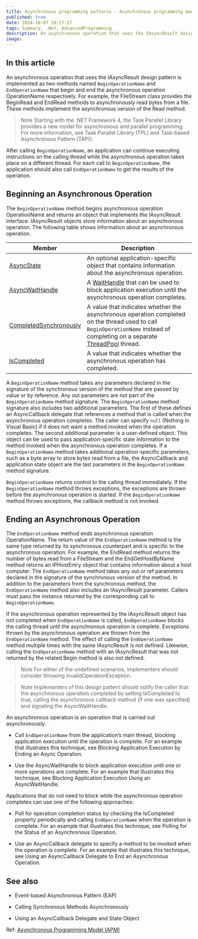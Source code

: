 ```yaml
---
title: Asynchronous programming patterns - Asynchronous programming model (APM) - Overview
published: true
date: 2024-10-07 10:17:27
tags: Summary, .Net, AdvancedProgramming
description: An asynchronous operation that uses the IAsyncResult design pattern is implemented as two methods named BeginOperationName and EndOperationName that begin and end the asynchronous operation OperationName respectively. For example, the FileStream class provides the BeginRead and EndRead methods to asynchronously read bytes from a file. These methods implement the asynchronous version of the Read method.
image:
---
```


## In this article

An asynchronous operation that uses the IAsyncResult design pattern is implemented as two methods named ```BeginOperationName``` and ```EndOperationName``` that begin and end the asynchronous operation OperationName respectively. For example, the FileStream class provides the BeginRead and EndRead methods to asynchronously read bytes from a file. These methods implement the asynchronous version of the Read method.

> Note
Starting with the .NET Framework 4, the Task Parallel Library provides a new model for asynchronous and parallel programming. For more information, see Task Parallel Library (TPL) and Task-based Asynchronous Pattern (TAP)).

After calling ```BeginOperationName```, an application can continue executing instructions on the calling thread while the asynchronous operation takes place on a different thread. For each call to ```BeginOperationName```, the application should also call ```EndOperationName``` to get the results of the operation.

## Beginning an Asynchronous Operation

The ```BeginOperationName``` method begins asynchronous operation OperationName and returns an object that implements the IAsyncResult interface. IAsyncResult objects store information about an asynchronous operation. The following table shows information about an asynchronous operation.

<table><thead>
<tr>
<th>Member</th>
<th>Description</th>
</tr>
</thead>
<tbody>
<tr>
<td><a href="/en-us/dotnet/api/system.iasyncresult.asyncstate" class="no-loc" data-linktype="absolute-path">AsyncState</a></td>
<td>An optional application-specific object that contains information about the asynchronous operation.</td>
</tr>
<tr>
<td><a href="/en-us/dotnet/api/system.iasyncresult.asyncwaithandle" class="no-loc" data-linktype="absolute-path">AsyncWaitHandle</a></td>
<td>A <a href="/en-us/dotnet/api/system.threading.waithandle" class="no-loc" data-linktype="absolute-path">WaitHandle</a> that can be used to block application execution until the asynchronous operation completes.</td>
</tr>
<tr>
<td><a href="/en-us/dotnet/api/system.iasyncresult.completedsynchronously" class="no-loc" data-linktype="absolute-path">CompletedSynchronously</a></td>
<td>A value that indicates whether the asynchronous operation completed on the thread used to call <code>BeginOperationName</code> instead of completing on a separate <a href="/en-us/dotnet/api/system.threading.threadpool" class="no-loc" data-linktype="absolute-path">ThreadPool</a> thread.</td>
</tr>
<tr>
<td><a href="/en-us/dotnet/api/system.iasyncresult.iscompleted" class="no-loc" data-linktype="absolute-path">IsCompleted</a></td>
<td>A value that indicates whether the asynchronous operation has completed.</td>
</tr>
</tbody></table>

A ```BeginOperationName``` method takes any parameters declared in the signature of the synchronous version of the method that are passed by value or by reference. Any out parameters are not part of the ```BeginOperationName``` method signature. The ```BeginOperationName``` method signature also includes two additional parameters. The first of these defines an AsyncCallback delegate that references a method that is called when the asynchronous operation completes. The caller can specify ```null``` (Nothing in Visual Basic) if it does not want a method invoked when the operation completes. The second additional parameter is a user-defined object. This object can be used to pass application-specific state information to the method invoked when the asynchronous operation completes. If a ```BeginOperationName``` method takes additional operation-specific parameters, such as a byte array to store bytes read from a file, the AsyncCallback and application state object are the last parameters in the ```BeginOperationName``` method signature.

 ```BeginOperationName``` returns control to the calling thread immediately. If the ```BeginOperationName``` method throws exceptions, the exceptions are thrown before the asynchronous operation is started. If the ```BeginOperationName``` method throws exceptions, the callback method is not invoked.

## Ending an Asynchronous Operation

The ```EndOperationName``` method ends asynchronous operation OperationName. The return value of the ```EndOperationName``` method is the same type returned by its synchronous counterpart and is specific to the asynchronous operation. For example, the EndRead method returns the number of bytes read from a FileStream and the EndGetHostByName method returns an IPHostEntry object that contains information about a host computer. The ```EndOperationName``` method takes any out or ref parameters declared in the signature of the synchronous version of the method. In addition to the parameters from the synchronous method, the ```EndOperationName``` method also includes an IAsyncResult parameter. Callers must pass the instance returned by the corresponding call to ```BeginOperationName```.

If the asynchronous operation represented by the IAsyncResult object has not completed when ```EndOperationName``` is called, ```EndOperationName``` blocks the calling thread until the asynchronous operation is complete. Exceptions thrown by the asynchronous operation are thrown from the ```EndOperationName``` method. The effect of calling the ```EndOperationName``` method multiple times with the same IAsyncResult is not defined. Likewise, calling the ```EndOperationName``` method with an IAsyncResult that was not returned by the related Begin method is also not defined.

> Note
For either of the undefined scenarios, implementers should consider throwing InvalidOperationException.

> Note
Implementers of this design pattern should notify the caller that the asynchronous operation completed by setting IsCompleted to true, calling the asynchronous callback method (if one was specified) and signaling the AsyncWaitHandle.

An asynchronous operation is an operation that is carried out asynchronously.

- Call ```EndOperationName``` from the application’s main thread, blocking application execution until the operation is complete. For an example that illustrates this technique, see Blocking Application Execution by Ending an Async Operation.

- Use the AsyncWaitHandle to block application execution until one or more operations are complete. For an example that illustrates this technique, see Blocking Application Execution Using an AsyncWaitHandle.

Applications that do not need to block while the asynchronous operation completes can use one of the following approaches:

- Poll for operation completion status by checking the IsCompleted property periodically and calling ```EndOperationName``` when the operation is complete. For an example that illustrates this technique, see Polling for the Status of an Asynchronous Operation.

- Use an AsyncCallback delegate to specify a method to be invoked when the operation is complete. For an example that illustrates this technique, see Using an AsyncCallback Delegate to End an Asynchronous Operation.

## See also

- Event-based Asynchronous Pattern (EAP)

- Calling Synchronous Methods Asynchronously

- Using an AsyncCallback Delegate and State Object

Ref: [Asynchronous Programming Model (APM)](https://learn.microsoft.com/en-us/dotnet/standard/asynchronous-programming-patterns/asynchronous-programming-model-apm)